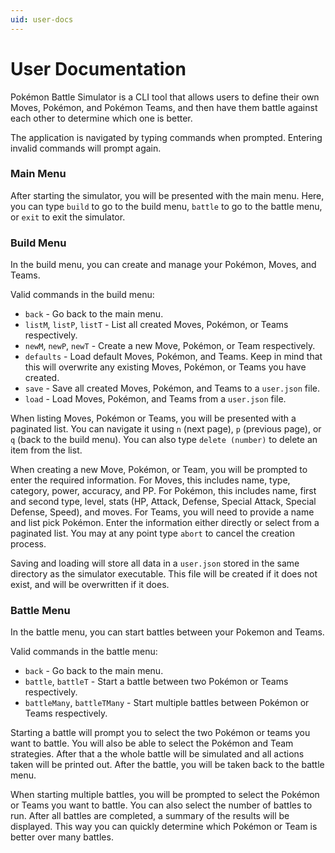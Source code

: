 ```yaml
---
uid: user-docs
---
```


# User Documentation

Pokémon Battle Simulator is a CLI tool that allows users to define their own Moves, Pokémon, and Pokémon Teams, and then have them battle against each other to determine which one is better.

The application is navigated by typing commands when prompted. Entering invalid commands will prompt again.

### Main Menu

After starting the simulator, you will be presented with the main menu. Here, you can type `build` to go to the build menu, `battle` to go to the battle menu, or `exit` to exit the simulator.

### Build Menu

In the build menu, you can create and manage your Pokémon, Moves, and Teams.

Valid commands in the build menu:
- `back` - Go back to the main menu.
- `listM`, `listP`, `listT` - List all created Moves, Pokémon, or Teams respectively.
- `newM`, `newP`, `newT` - Create a new Move, Pokémon, or Team respectively.
- `defaults` - Load default Moves, Pokémon, and Teams. Keep in mind that this will overwrite any existing Moves, Pokémon, or Teams you have created.
- `save` - Save all created Moves, Pokémon, and Teams to a `user.json` file.
- `load` - Load Moves, Pokémon, and Teams from a `user.json` file.

When listing Moves, Pokémon or Teams, you will be presented with a paginated list. You can navigate it using `n` (next page), `p` (previous page), or `q` (back to the build menu). You can also type `delete (number)` to delete an item from the list.

When creating a new Move, Pokémon, or Team, you will be prompted to enter the required information. For Moves, this includes name, type, category, power, accuracy, and PP. For Pokémon, this includes name, first and second type, level, stats (HP, Attack, Defense, Special Attack, Special Defense, Speed), and moves. For Teams, you will need to provide a name and list pick Pokémon. Enter the information either directly or select from a paginated list. You may at any point type `abort` to cancel the creation process.

Saving and loading will store all data in a `user.json` stored in the same directory as the simulator executable. This file will be created if it does not exist, and will be overwritten if it does.

### Battle Menu

In the battle menu, you can start battles between your Pokemon and Teams.

Valid commands in the battle menu:
- `back` - Go back to the main menu.
- `battle`, `battleT` - Start a battle between two Pokémon or Teams respectively.
- `battleMany`, `battleTMany` - Start multiple battles between Pokémon or Teams respectively.

Starting a battle will prompt you to select the two Pokémon or teams you want to battle. You will also be able to select the Pokémon and Team strategies. After that a the whole battle will be simulated and all actions taken will be printed out. After the battle, you will be taken back to the battle menu.

When starting multiple battles, you will be prompted to select the Pokémon or Teams you want to battle. You can also select the number of battles to run. After all battles are completed, a summary of the results will be displayed. This way you can quickly determine which Pokémon or Team is better over many battles.